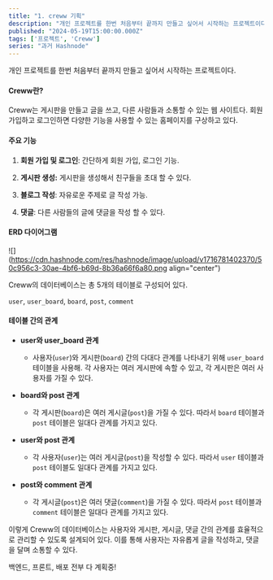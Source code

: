 ```yaml
---
title: "1. creww 기획"
description: "개인 프로젝트를 한번 처음부터 끝까지 만들고 싶어서 시작하는 프로젝트이다. Creww란? Creww는 게시판을 만들고 글을 쓰고, 다른 사람들과 소통할 수 있는 웹 사이트다. 회원 가입하고 로그인하면 다양한 기능을 사용할 수 있는 홈페이지를 구상하고 있다. 주요 기능 회원 가입 및 로그인: 간단하게 회원 가입, 로그인 기능. 게시판 생성: 게시판을 생성해서 친구들을 초대 할 수 있다. 블로그 작성: 자유로운 주제로 글 작성 가능. 댓글:..."
published: "2024-05-19T15:00:00.000Z"
tags: ['프로젝트', 'Creww']
series: "과거 Hashnode"
---
```


개인 프로젝트를 한번 처음부터 끝까지 만들고 싶어서 시작하는 프로젝트이다.

#### **Creww란?**

Creww는 게시판을 만들고 글을 쓰고, 다른 사람들과 소통할 수 있는 웹 사이트다. 회원 가입하고 로그인하면 다양한 기능을 사용할 수 있는 홈페이지를 구상하고 있다.

#### **주요 기능**

1. **회원 가입 및 로그인**: 간단하게 회원 가입, 로그인 기능.
    
2. **게시판 생성:** 게시판을 생성해서 친구들을 초대 할 수 있다.
    
3. **블로그 작성**: 자유로운 주제로 글 작성 가능.
    
4. **댓글**: 다른 사람들의 글에 댓글을 작성 할 수 있다.
    

#### ERD 다이어그램

![](https://cdn.hashnode.com/res/hashnode/image/upload/v1716781402370/50c956c3-30ae-4bf6-b69d-8b36a66f6a80.png align="center")

Creww의 데이터베이스는 총 5개의 테이블로 구성되어 있다.

`user`, `user_board`, `board`, `post`, `comment`

#### **테이블 간의 관계**

* **user와 user\_board 관계**
    
    * 사용자(`user`)와 게시판(`board`) 간의 다대다 관계를 나타내기 위해 `user_board` 테이블을 사용해. 각 사용자는 여러 게시판에 속할 수 있고, 각 게시판은 여러 사용자를 가질 수 있다.
        
* **board와 post 관계**
    
    * 각 게시판(`board`)은 여러 게시글(`post`)을 가질 수 있다. 따라서 `board` 테이블과 `post` 테이블은 일대다 관계를 가지고 있다.
        
* **user와 post 관계**
    
    * 각 사용자(`user`)는 여러 게시글(`post`)을 작성할 수 있다. 따라서 `user` 테이블과 `post` 테이블도 일대다 관계를 가지고 있다.
        
* **post와 comment 관계**
    
    * 각 게시글(`post`)은 여러 댓글(`comment`)을 가질 수 있다. 따라서 `post` 테이블과 `comment` 테이블은 일대다 관계를 가지고 있다.
        

이렇게 Creww의 데이터베이스는 사용자와 게시판, 게시글, 댓글 간의 관계를 효율적으로 관리할 수 있도록 설계되어 있다. 이를 통해 사용자는 자유롭게 글을 작성하고, 댓글을 달며 소통할 수 있다.

백엔드, 프론트, 배포 전부 다 계획중!